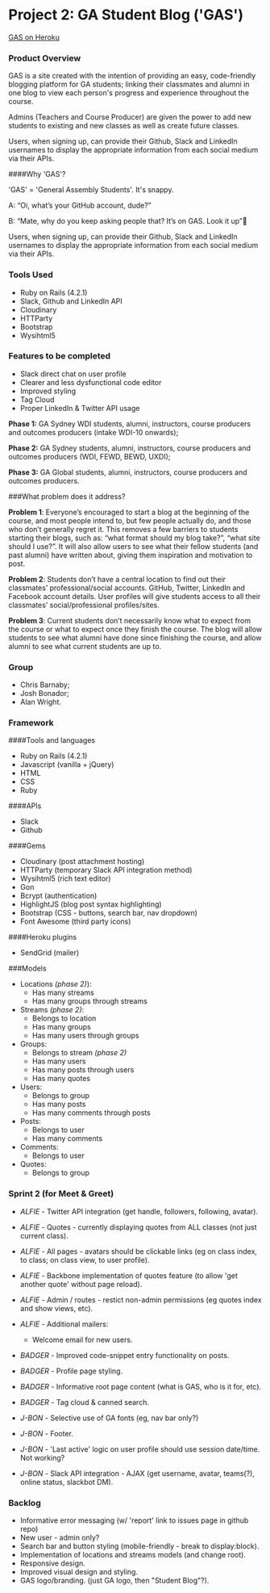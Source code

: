 # Project 2: GA Student Blog ('GAS')

[GAS on Heroku](https://gas-ga.herokuapp.com)

### Product Overview
GAS is a site created with the intention of providing an easy, code-friendly blogging platform for GA students; linking their classmates and alumni in one blog to view each person's progress and experience throughout the course. 

Admins (Teachers and Course Producer) are given the power to add new students to existing and new classes as well as create future classes. 

Users, when signing up, can provide their Github, Slack and LinkedIn usernames to display the appropriate information from each social medium via their APIs. 

####Why 'GAS'?

'GAS' = 'General Assembly Students'. It's snappy. 

A: “Oi, what’s your GitHub account, dude?”

B: “Mate, why do you keep asking people that? It’s on GAS. Look it up”

Users, when signing up, can provide their Github, Slack and LinkedIn usernames to display the appropriate information from each social medium via their APIs. 



### Tools Used
- Ruby on Rails (4.2.1)
- Slack, Github and LinkedIn API
- Cloudinary
- HTTParty
- Bootstrap
- Wysihtml5 

### Features to be completed
- Slack direct chat on user profile
- Clearer and less dysfunctional code editor
- Improved styling
- Tag Cloud
- Proper LinkedIn & Twitter API usage

**Phase 1:** GA Sydney WDI students, alumni, instructors, course producers and outcomes producers (intake WDI-10 onwards);

**Phase 2:** GA Sydney students, alumni, instructors, course producers and outcomes producers (WDI, FEWD, BEWD, UXDI);

**Phase 3:** GA Global students, alumni, instructors, course producers and outcomes producers.

###What problem does it address?

**Problem 1**: Everyone’s encouraged to start a blog at the beginning of the course, and most people intend to, but few people actually do, and those who don’t generally regret it. This removes a few barriers to students starting their blogs, such as: “what format should my blog take?”, “what site should I use?”. It will also allow users to see what their fellow students (and past alumni) have written about, giving them inspiration and motivation to post. 

**Problem 2**: Students don’t have a central location to find out their classmates’ professional/social accounts. GitHub, Twitter, LinkedIn and Facebook account details. User profiles will give students access to all their classmates’ social/professional profiles/sites.

**Problem 3**: Current students don’t necessarily know what to expect from the course or what to expect once they finish the course. The blog will allow students to see what alumni have done since finishing the course, and allow alumni to see what current students are up to.

### Group
- Chris Barnaby;
- Josh Bonador;
- Alan Wright.

### Framework
####Tools and languages
- Ruby on Rails (4.2.1)
- Javascript (vanilla + jQuery)
- HTML
- CSS
- Ruby

####APIs
- Slack
- Github

####Gems
- Cloudinary (post attachment hosting)
- HTTParty (temporary Slack API integration method)
- Wysihtml5 (rich text editor)
- Gon 
- Bcrypt (authentication)
- HighlightJS (blog post syntax highlighting)
- Bootstrap (CSS - buttons, search bar, nav dropdown)
- Font Awesome (third party icons)

####Heroku plugins
- SendGrid (mailer)

###Models

- Locations *(phase 2)*): 
  - Has many streams
  - Has many groups through streams
- Streams *(phase 2)*:
  - Belongs to location
  - Has many groups 
  - Has many users through groups
- Groups:
  - Belongs to stream *(phase 2)*
  - Has many users
  - Has many posts through users
  - Has many quotes
- Users:
  - Belongs to group
  - Has many posts
  - Has many comments through posts
- Posts:
  - Belongs to user
  - Has many comments
- Comments:
  - Belongs to user
- Quotes:
  - Belongs to group 

### Sprint 2 (for Meet & Greet)


- *ALFIE -* Twitter API integration (get handle, followers, following, avatar).
- *ALFIE -* Quotes - currently displaying quotes from ALL classes (not just current class).
- *ALFIE -* All pages - avatars should be clickable links (eg on class index, to class; on class view, to user profile). 
- *ALFIE -* Backbone implementation of quotes feature (to allow 'get another quote' without page reload).
- *ALFIE -* Admin / routes - restict non-admin permissions (eg quotes index and show views, etc).
- *ALFIE -* Additional mailers:
  - Welcome email for new users.

- *BADGER -* Improved code-snippet entry functionality on posts.
- *BADGER -* Profile page styling.
- *BADGER -* Informative root page content (what is GAS, who is it for, etc).
- *BADGER -* Tag cloud & canned search.

- *J-BON -* Selective use of GA fonts (eg, nav bar only?)
- *J-BON -* Footer. 
- *J-BON -* 'Last active' logic on user profile should use session date/time. Not working?
- *J-BON -* Slack API integration - AJAX (get username, avatar, teams(?), online status, slackbot DM).

### Backlog

- Informative error messaging (w/ 'report' link to issues page in github repo)
- New user - admin only?
- Search bar and button styling (mobile-friendly - break to display:block).
- Implementation of locations and streams models (and change root).
- Responsive design.
- Improved visual design and styling.
- GAS logo/branding. (just GA logo, then "Student Blog"?).


